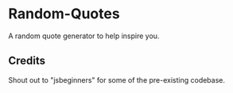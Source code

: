 # Random-Quotes

A random quote generator to help inspire you.

## Credits

Shout out to "jsbeginners" for some of the pre-existing codebase. 



